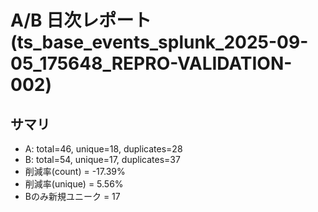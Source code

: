 # A/B 日次レポート (ts_base_events_splunk_2025-09-05_175648_REPRO-VALIDATION-002)

## サマリ
- A: total=46, unique=18, duplicates=28
- B: total=54, unique=17, duplicates=37
- 削減率(count) = -17.39%
- 削減率(unique) = 5.56%
- Bのみ新規ユニーク = 17